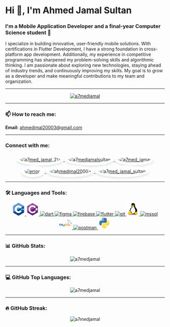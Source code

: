 # Hi 👋, I'm Ahmed Jamal Sultan

### I'm a Mobile Application Developer and a final-year Computer Science student 🌱
I specialize in building innovative, user-friendly mobile solutions. With certifications in Flutter Development, I have a strong foundation in cross-platform app development. Additionally, my experience in competitive programming has sharpened my problem-solving skills and algorithmic thinking. I am passionate about exploring new technologies, staying ahead of industry trends, and continuously improving my skills. My goal is to grow as a developer and make meaningful contributions to my team and organization.

---

<p align="center"> 
  <a href="https://github.com/ryo-ma/github-profile-trophy">
    <img src="https://github-profile-trophy.vercel.app/?username=a7medjamal" alt="a7medjamal" />
  </a> 
</p>

---

### 📫 How to reach me:

**Email:** [ahmedjmal20003@gmail.com](mailto:ahmedjmal20003@gmail.com)

---

### Connect with me:

<p align="center">
  <!-- Twitter Icon -->
  <a href="https://twitter.com/a7med_jamal_211" target="blank">
    <img src="https://raw.githubusercontent.com/rahuldkjain/github-profile-readme-generator/master/src/images/icons/Social/twitter.svg" alt="a7med_jamal_211" height="40" width="40" style="background-color: white; padding: 10px; border-radius: 50%; box-shadow: 0px 4px 6px rgba(0, 0, 0, 0.1);" />
  </a>
  <!-- LinkedIn Icon -->
  <a href="https://linkedin.com/in/a7med-jamal-sultan" target="blank">
    <img src="https://raw.githubusercontent.com/rahuldkjain/github-profile-readme-generator/master/src/images/icons/Social/linked-in-alt.svg" alt="a7medjamalsultan" height="40" width="40" style="background-color: white; padding: 10px; border-radius: 50%; box-shadow: 0px 4px 6px rgba(0, 0, 0, 0.1);" />
  </a>
  <!-- CodeChef Icon with white background -->
  <a href="https://www.codechef.com/users/a7med_jamal" target="blank">
    <img src="https://gist.githubusercontent.com/a7medjamal/978cd504df4e8706a0072873d1b6dbfe/raw/a5684bbf2a4d3305ab9e2a3f9c5589654e877b7a/codechef.svg" alt="a7med_jamal" height="45" width="45" style="background-color: white; padding: 10px; border-radius: 50%; box-shadow: 0px 4px 6px rgba(0, 0, 0, 0.1);" />
  </a>
  <!-- Codeforces Icon -->
  <a href="https://codeforces.com/profile/error_" target="blank">
    <img src="https://raw.githubusercontent.com/rahuldkjain/github-profile-readme-generator/master/src/images/icons/Social/codeforces.svg" alt="error_" height="40" width="40" style="background-color: white; padding: 10px; border-radius: 50%; box-shadow: 0px 4px 6px rgba(0, 0, 0, 0.1);" />
  </a>
  <!-- LeetCode Icon -->
  <a href="https://www.leetcode.com/ahmedjmal20003" target="blank">
    <img src="https://raw.githubusercontent.com/rahuldkjain/github-profile-readme-generator/master/src/images/icons/Social/leet-code.svg" alt="ahmedjmal20003" height="40" width="40" style="background-color: white; padding: 10px; border-radius: 50%; box-shadow: 0px 4px 6px rgba(0, 0, 0, 0.1);" />
  </a>
  <!-- Discord Icon -->
  <a href="https://discord.gg/a7med_jamal_sultan" target="blank">
    <img src="https://raw.githubusercontent.com/rahuldkjain/github-profile-readme-generator/master/src/images/icons/Social/discord.svg" alt="a7med_jamal_sultan" height="40" width="40" style="background-color: white; padding: 10px; border-radius: 50%; box-shadow: 0px 4px 6px rgba(0, 0, 0, 0.1);" />
  </a>
</p>

---

### 🛠 Languages and Tools:
<p align="center">
  <a href="https://www.w3schools.com/cpp/" target="_blank" rel="noreferrer">
    <img src="https://raw.githubusercontent.com/devicons/devicon/master/icons/cplusplus/cplusplus-original.svg" alt="cplusplus" width="40" height="40" />
  </a>
  <a href="https://www.w3schools.com/cs/" target="_blank" rel="noreferrer">
    <img src="https://raw.githubusercontent.com/devicons/devicon/master/icons/csharp/csharp-original.svg" alt="csharp" width="40" height="40" />
  </a>
  <a href="https://dart.dev" target="_blank" rel="noreferrer">
    <img src="https://www.vectorlogo.zone/logos/dartlang/dartlang-icon.svg" alt="dart" width="40" height="40" />
  </a>
  <a href="https://www.figma.com/" target="_blank" rel="noreferrer">
    <img src="https://www.vectorlogo.zone/logos/figma/figma-icon.svg" alt="figma" width="40" height="40" />
  </a>
  <a href="https://firebase.google.com/" target="_blank" rel="noreferrer">
    <img src="https://www.vectorlogo.zone/logos/firebase/firebase-icon.svg" alt="firebase" width="40" height="40" />
  </a>
  <a href="https://flutter.dev" target="_blank" rel="noreferrer">
    <img src="https://www.vectorlogo.zone/logos/flutterio/flutterio-icon.svg" alt="flutter" width="40" height="40" />
  </a>
  <a href="https://git-scm.com/" target="_blank" rel="noreferrer">
    <img src="https://www.vectorlogo.zone/logos/git-scm/git-scm-icon.svg" alt="git" width="40" height="40" />
  </a>
  <a href="https://www.linux.org/" target="_blank" rel="noreferrer">
    <img src="https://raw.githubusercontent.com/devicons/devicon/master/icons/linux/linux-original.svg" alt="linux" width="40" height="40" />
  </a>
  <a href="https://www.microsoft.com/en-us/sql-server" target="_blank" rel="noreferrer">
    <img src="https://www.svgrepo.com/show/303229/microsoft-sql-server-logo.svg" alt="mssql" width="40" height="40" />
  </a>
  <a href="https://www.mysql.com/" target="_blank" rel="noreferrer">
    <img src="https://raw.githubusercontent.com/devicons/devicon/master/icons/mysql/mysql-original-wordmark.svg" alt="mysql" width="40" height="40" />
  </a>
  <a href="https://postman.com" target="_blank" rel="noreferrer">
    <img src="https://www.vectorlogo.zone/logos/getpostman/getpostman-icon.svg" alt="postman" width="40" height="40" />
  </a>
  <a href="https://www.python.org" target="_blank" rel="noreferrer">
    <img src="https://raw.githubusercontent.com/devicons/devicon/master/icons/python/python-original.svg" alt="python" width="40" height="40" />
  </a>
</p>

---

### 📊 GitHub Stats:

<p align="center">
  <img src="https://github-readme-stats.vercel.app/api?username=a7medjamal&show_icons=true&locale=en" alt="a7medjamal" />
</p>

---

### 💻 GitHub Top Languages:

<p align="center">
  <img src="https://github-readme-stats.vercel.app/api/top-langs?username=a7medjamal&show_icons=true&locale=en&layout=compact" alt="a7medjamal" />
</p>

---

### 🔥 GitHub Streak:

<p align="center">
  <img src="https://github-readme-streak-stats.herokuapp.com/?user=a7medjamal&" alt="a7medjamal" />
</p>

